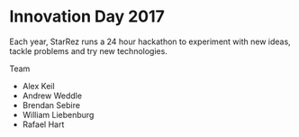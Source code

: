 # Innovation Day 2017

Each year, StarRez runs a 24 hour hackathon to experiment with new ideas, tackle problems and try new technologies.


Team
* Alex Keil
* Andrew Weddle
* Brendan Sebire
* William Liebenburg
* Rafael Hart


